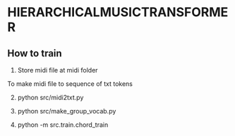 # HIERARCHICALMUSICTRANSFORMER

## How to train

1. Store midi file at midi folder

To make midi file to sequence of txt tokens

2. python src/midi2txt.py

3. python src/make_group_vocab.py


4. python -m src.train.chord_train